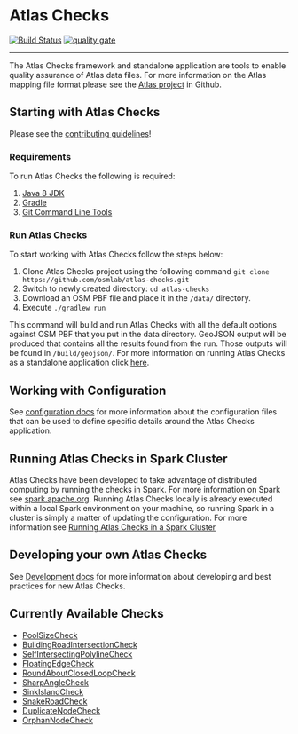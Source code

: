 # Atlas Checks

[![Build Status](https://travis-ci.org/osmlab/atlas-checks.svg?branch=master)](https://travis-ci.org/osmlab/atlas-checks)
[![quality gate](https://sonarcloud.io/api/project_badges/measure?project=org.openstreetmap.atlas%3Aatlas-checks&metric=alert_status)](https://sonarcloud.io/dashboard?id=org.openstreetmap.atlas%3Aatlas-checks)

---

The Atlas Checks framework and standalone application are tools to enable quality assurance of Atlas data files. For more information on the Atlas mapping file format please see the [Atlas project](http://github.com/osmlab/atlas) in Github.

## Starting with Atlas Checks

Please see the [contributing guidelines](https://github.com/osmlab/atlas/blob/dev/CONTRIBUTING.md)!

### Requirements
To run Atlas Checks the following is required:
1. [Java 8 JDK](http://www.oracle.com/technetwork/java/javase/downloads/index.html)
2. [Gradle](https://gradle.org/install)
3. [Git Command Line Tools](https://git-scm.com/downloads)

### Run Atlas Checks
To start working with Atlas Checks follow the steps below:
1. Clone Atlas Checks project using the following command `git clone https://github.com/osmlab/atlas-checks.git`
2. Switch to newly created directory: `cd atlas-checks`
3. Download an OSM PBF file and place it in the `/data/` directory.
3. Execute `./gradlew run`

This command will build and run Atlas Checks with all the default options against OSM PBF that you put in the data directory. GeoJSON output will be produced that contains all the results found from the run. Those outputs will be found in `/build/geojson/`. For more information on running Atlas Checks as a standalone application click [here](docs/standalone.md).

## Working with Configuration
See [configuration docs](docs/configuration.md) for more information about the configuration files that can be used to define specific details around the Atlas Checks application.

## Running Atlas Checks in Spark Cluster
Atlas Checks have been developed to take advantage of distributed computing by running the checks in Spark. For more information on Spark see [spark.apache.org](http://spark.apache.org/). Running Atlas Checks locally is already executed within a local Spark environment on your machine, so running Spark in a cluster is simply a matter of updating the configuration. For more information see [Running Atlas Checks in a Spark Cluster](docs/cluster.md)

## Developing your own Atlas Checks
See [Development docs](docs/dev.md) for more information about developing and best practices for new Atlas Checks.

## Currently Available Checks

- [PoolSizeCheck](docs/tutorials/tutorial1-PoolSizeCheck.md)
- [BuildingRoadIntersectionCheck](docs/checks/buildingRoadIntersectionCheck.md)
- [SelfIntersectingPolylineCheck](docs/checks/selfIntersectingPolylineCheck.md)
- [FloatingEdgeCheck](docs/checks/floatingEdgeCheck.md)
- [RoundAboutClosedLoopCheck](docs/checks/roundaboutClosedLoopCheck.md)
- [SharpAngleCheck](docs/checks/sharpAngleCheck.md)
- [SinkIslandCheck](docs/tutorials/tutorial3-SinkIslandCheck.md)
- [SnakeRoadCheck](docs/checks/snakeRoadCheck.md)
- [DuplicateNodeCheck](docs/checks/duplicateNodeCheck.md)
- [OrphanNodeCheck](docs/tutorials/tutorial2-OrphanNodeCheck.md)
